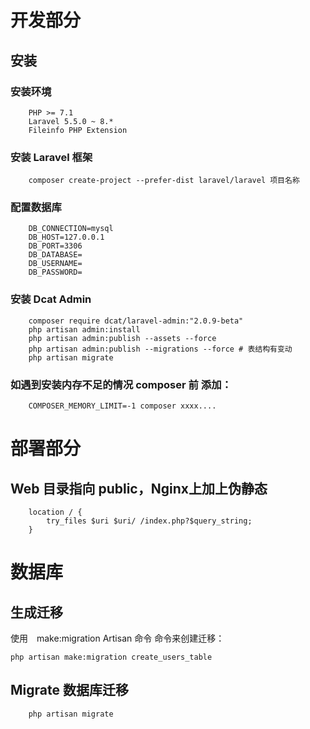 # 开发部分

## 安装

### 安装环境

        PHP >= 7.1
        Laravel 5.5.0 ~ 8.*
        Fileinfo PHP Extension

### 安装 Laravel 框架        

        composer create-project --prefer-dist laravel/laravel 项目名称
### 配置数据库

        DB_CONNECTION=mysql
        DB_HOST=127.0.0.1
        DB_PORT=3306
        DB_DATABASE=
        DB_USERNAME=
        DB_PASSWORD=


### 安装 Dcat Admin
        
        composer require dcat/laravel-admin:"2.0.9-beta"
        php artisan admin:install
        php artisan admin:publish --assets --force
        php artisan admin:publish --migrations --force # 表结构有变动
        php artisan migrate

### 如遇到安装内存不足的情况 composer 前 添加：
        
        COMPOSER_MEMORY_LIMIT=-1 composer xxxx....


# 部署部分


## Web 目录指向 public，Nginx上加上伪静态

        location / {
            try_files $uri $uri/ /index.php?$query_string;
        }



# 数据库



## 生成迁移

使用　make:migration Artisan 命令 命令来创建迁移：
    
    php artisan make:migration create_users_table


## Migrate 数据库迁移

        php artisan migrate
